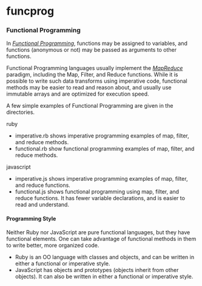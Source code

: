 # funcprog
### Functional Programming

In [_Functional Programming_](https://en.wikipedia.org/wiki/Functional_programming), functions may be assigned to variables, and functions 
(anonymous or not) may be passed as arguments to other functions.

Functional Programming languages usually implement the [_MapReduce_](https://hacks.mozilla.org/2015/01/from-mapreduce-to-javascript-functional-programming/) paradigm, 
including the Map, Filter, and Reduce functions. While it is possible to write such data transforms using imperative code, functional methods may be easier to read and reason 
about, and usually use immutable arrays and are optimized for execution speed.

A few simple examples of Functional Programming are given in the directories.

ruby
+ imperative.rb shows imperative programming examples of map, filter, and reduce methods.
+ functional.rb show functional programming examples of map, filter, and reduce methods.

javascript
+ imperative.js shows imperative programming examples of map, filter, and reduce functions.
+ functional.js shows functional programming using map, filter, and reduce functions.  It has
 fewer variable declarations, and is easier to read and understand.

#### Programming Style
Neither Ruby nor JavaScript are pure functional languages, but they have functional elements.  One can take advantage of functional methods in them to write better, more organized code.  
+ Ruby is an OO language with classes and objects, and can be written in either a functional or imperative style.
+ JavaScript has objects and prototypes (objects inherit from other objects).  It can also be written in either a functional or imperative style.
